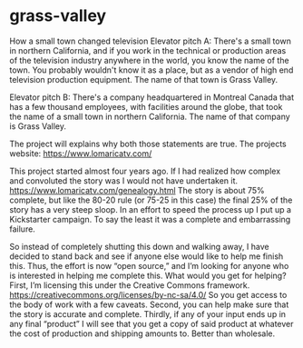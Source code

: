 # grass-valley
How a small town changed television
Elevator pitch A: There's a small town in northern California, and if you work in the technical or production areas of the television industry anywhere in the world, you know the name of the town. You probably wouldn't know it as a place, but as a vendor of high end television production equipment. The name of that town is Grass Valley.

Elevator pitch B: There's a company headquartered in Montreal Canada that has a few thousand employees, with facilities around the globe, that took the name of a small town in northern California. The name of that company is Grass Valley.

The project will explains why both those statements are true.
The projects website: https://www.lomaricatv.com/

This project started almost four years ago. If I had realized how complex and convoluted the story was I would not have undertaken it. 
https://www.lomaricatv.com/genealogy.html
The story is about 75% complete, but like the 80-20 rule (or 75-25 in this case) the final 25% of the story has a very steep sloop. In an effort to speed the process up I put up a Kickstarter campaign. To say the least it was a complete and embarrassing failure.

So instead of completely shutting this down and walking away, I have decided to stand back and see if anyone else would like to help me finish this. Thus, the effort is now “open source,” and I’m looking for anyone who is interested in helping me complete this. What would you get for helping? 
First, I’m licensing this under the Creative Commons framework.
https://creativecommons.org/licenses/by-nc-sa/4.0/
So you get access to the body of work with a few caveats.
Second, you can help make sure that the story is accurate and complete.
Thirdly, if any of your input ends up in any final “product” I will see that you get a copy of said product at whatever the cost of production and shipping amounts to. Better than wholesale.
